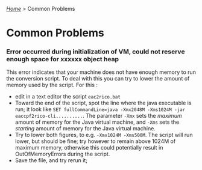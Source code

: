 [_Home_](index.html) > Common Problems

# Common Problems

### Error occurred during initialization of VM, could not reserve enough space for xxxxxx object heap

This error indicates that your machine does not have enough memory to run the conversion script. To deal with this you can try to lower the amount of memory used by the script. For this :

- edit in a text editor the script `eac2rico.bat`
- Toward the end of the script, spot the line where the java executable is run; it look like `SET fullCommandLine=java -Xmx2048M -Xms1024M -jar eaccpf2rico-cli..........`. The parameter `-Xmx` sets the _maximum_ amount of memory for the Java virtual machine, and `-Xms` sets the _starting_ amount of memory for the Java virtual machine.
- Try to lower both figures, to e.g. `-Xmx1024M -Xms500M`. The script will run lower, but should be fine; try however to remain above 1024M of maximum memory, otherwise this could potentially result in OutOfMemoryErrors during the script.
- Save the file, and try rerun it;

